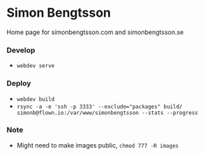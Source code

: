# Simon Bengtsson
Home page for simonbengtsson.com and simonbengtsson.se

### Develop
- `webdev serve`

### Deploy
- `webdev build`
- `rsync -a -e 'ssh -p 3333' --exclude="packages" build/ simonb@flown.io:/var/www/simonbengtsson --stats --progress`

### Note
- Might need to make images public, `chmod 777 -R images`